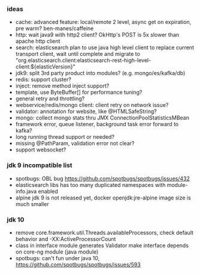 ### ideas
* cache: advanced feature: local/remote 2 level, async get on expiration, pre warm? ben-manes/caffeine
* http: wait java9 with http2 client? OkHttp's POST is 5x slower than apache http client 
* search: elasticsearch plan to use java high level client to replace current transport client, wait until complete and migrate to "org.elasticsearch.client:elasticsearch-rest-high-level-client:${elasticVersion}"
* jdk9: split 3rd party product into modules? (e.g. mongo/es/kafka/db)
* redis: support cluster?
* inject: remove method inject support? 
* template, use ByteBuffer[] for performance tuning?
* general retry and throttling?
* webservice/redis/mongo client: client retry on network issue?
* validator: annotation for website, like @HTMLSafeString?
* mongo: collect mongo stats thru JMX ConnectionPoolStatisticsMBean
* framework error, queue listener, background task error forward to kafka?
* long running thread support or needed?
* missing @PathParam, validation error not clear?
* support websocket?

### jdk 9 incompatible list
* spotbugs: OBL bug https://github.com/spotbugs/spotbugs/issues/432  
* elasticsearch libs has too many duplicated namespaces with module-info.java enabled
* alpine jdk 9 is not released yet, docker openjdk:jre-alpine image size is much smaller

### jdk 10
* remove core.framework.util.Threads.availableProcessors, check default behavior and -XX:ActiveProcessorCount
* class in interface module generates Validator make interface depends on core-ng module (java module)
* spotbugs: can't fun under java 10, https://github.com/spotbugs/spotbugs/issues/593
